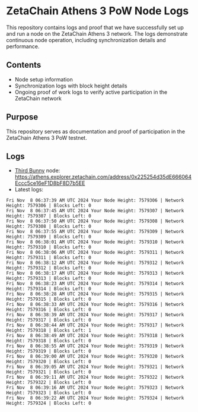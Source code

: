 # ZetaChain Athens 3 PoW Node Logs
This repository contains logs and proof that we have successfully set up and run a node on the ZetaChain Athens 3 network. The logs demonstrate continuous node operation, including synchronization details and performance.

## Contents
- Node setup information
- Synchronization logs with block height details
- Ongoing proof of work logs to verify active participation in the ZetaChain network

## Purpose
This repository serves as documentation and proof of participation in the ZetaChain Athens 3 PoW testnet.

## Logs

- [Third Bunny](https://thirdbunny.xyz/) node: https://athens.explorer.zetachain.com/address/0x225254d35dE666064Eccc5ce16eF1D8bF8D7b5EE
- Latest logs:
```
Fri Nov  8 06:37:39 AM UTC 2024 Your Node Height: 7579306 | Network Height: 7579306 | Blocks Left: 0
Fri Nov  8 06:37:45 AM UTC 2024 Your Node Height: 7579307 | Network Height: 7579307 | Blocks Left: 0
Fri Nov  8 06:37:50 AM UTC 2024 Your Node Height: 7579308 | Network Height: 7579308 | Blocks Left: 0
Fri Nov  8 06:37:55 AM UTC 2024 Your Node Height: 7579309 | Network Height: 7579309 | Blocks Left: 0
Fri Nov  8 06:38:01 AM UTC 2024 Your Node Height: 7579310 | Network Height: 7579310 | Blocks Left: 0
Fri Nov  8 06:38:06 AM UTC 2024 Your Node Height: 7579311 | Network Height: 7579311 | Blocks Left: 0
Fri Nov  8 06:38:12 AM UTC 2024 Your Node Height: 7579312 | Network Height: 7579312 | Blocks Left: 0
Fri Nov  8 06:38:17 AM UTC 2024 Your Node Height: 7579313 | Network Height: 7579313 | Blocks Left: 0
Fri Nov  8 06:38:23 AM UTC 2024 Your Node Height: 7579314 | Network Height: 7579314 | Blocks Left: 0
Fri Nov  8 06:38:28 AM UTC 2024 Your Node Height: 7579315 | Network Height: 7579315 | Blocks Left: 0
Fri Nov  8 06:38:33 AM UTC 2024 Your Node Height: 7579316 | Network Height: 7579316 | Blocks Left: 0
Fri Nov  8 06:38:39 AM UTC 2024 Your Node Height: 7579317 | Network Height: 7579317 | Blocks Left: 0
Fri Nov  8 06:38:44 AM UTC 2024 Your Node Height: 7579317 | Network Height: 7579318 | Blocks Left: 1
Fri Nov  8 06:38:49 AM UTC 2024 Your Node Height: 7579318 | Network Height: 7579318 | Blocks Left: 0
Fri Nov  8 06:38:55 AM UTC 2024 Your Node Height: 7579319 | Network Height: 7579319 | Blocks Left: 0
Fri Nov  8 06:39:00 AM UTC 2024 Your Node Height: 7579320 | Network Height: 7579320 | Blocks Left: 0
Fri Nov  8 06:39:05 AM UTC 2024 Your Node Height: 7579321 | Network Height: 7579321 | Blocks Left: 0
Fri Nov  8 06:39:11 AM UTC 2024 Your Node Height: 7579322 | Network Height: 7579322 | Blocks Left: 0
Fri Nov  8 06:39:16 AM UTC 2024 Your Node Height: 7579323 | Network Height: 7579323 | Blocks Left: 0
Fri Nov  8 06:39:22 AM UTC 2024 Your Node Height: 7579324 | Network Height: 7579324 | Blocks Left: 0
```
